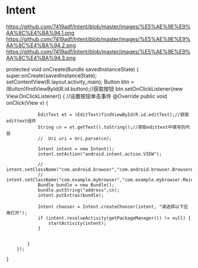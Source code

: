 # Intent

https://github.com/7419adf/Intent/blob/master/images/%E5%AE%9E%E9%AA%8C%E4%BA%94.1.png
https://github.com/7419adf/Intent/blob/master/images/%E5%AE%9E%E9%AA%8C%E4%BA%94.2.png
https://github.com/7419adf/Intent/blob/master/images/%E5%AE%9E%E9%AA%8C%E4%BA%94.3.png

 protected void onCreate(Bundle savedInstanceState) {
        super.onCreate(savedInstanceState);
        setContentView(R.layout.activity_main);
        Button btn = (Button)findViewById(R.id.button);//获取按钮
        btn.setOnClickListener(new View.OnClickListener() {       //设置按钮单击事件
            @Override
            public void onClick(View v) {

                EditText et = (EditText)findViewById(R.id.editText);//获取edittext组件
                String cn = et.getText().toString();//获取edittext中填写的内容
                //  Uri uri = Uri.parse(cn);

                Intent intent = new Intent();
                intent.setAction("android.intent.action.VIEW");

                //  intent.setClassName("com.android.browser","com.android.browser.BrowserActivity");
                //  intent.setClassName("com.example.mybrowser","com.example.mybrowser.MainActivity");
                Bundle bundle = new Bundle();
                bundle.putString("address",cn);
                intent.putExtras(bundle);

                Intent chooser = Intent.createChooser(intent, "请选择以下应用打开");
                if (intent.resolveActivity(getPackageManager()) != null) {
                    startActivity(intent);
                }


            }
        });

    }

